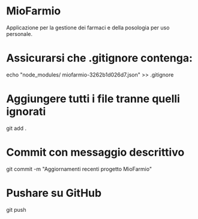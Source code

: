 # MioFarmio
Applicazione per la gestione dei farmaci e della posologia per uso personale.


# Assicurarsi che .gitignore contenga:
echo "node_modules/
miofarmio-3262b1d026d7.json" >> .gitignore

# Aggiungere tutti i file tranne quelli ignorati
git add .

# Commit con messaggio descrittivo
git commit -m "Aggiornamenti recenti progetto MioFarmio"

# Pushare su GitHub
git push
